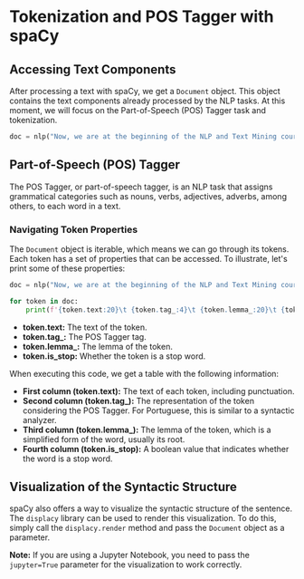 # Tokenization and POS Tagger with spaCy

## Accessing Text Components

After processing a text with spaCy, we get a `Document` object. This object contains the text components already processed by the NLP tasks. At this moment, we will focus on the Part-of-Speech (POS) Tagger task and tokenization.

```python
doc = nlp("Now, we are at the beginning of the NLP and Text Mining course.")
```

## Part-of-Speech (POS) Tagger

The POS Tagger, or part-of-speech tagger, is an NLP task that assigns grammatical categories such as nouns, verbs, adjectives, adverbs, among others, to each word in a text.

### Navigating Token Properties

The `Document` object is iterable, which means we can go through its tokens. Each token has a set of properties that can be accessed. To illustrate, let's print some of these properties:

```python
doc = nlp("Now, we are at the beginning of the NLP and Text Mining course.")

for token in doc:
    print(f'{token.text:20}\t {token.tag_:4}\t {token.lemma_:20}\t {token.is_stop}')
```

*   **token.text:** The text of the token.
*   **token.tag_:** The POS Tagger tag.
*   **token.lemma_:** The lemma of the token.
*   **token.is_stop:** Whether the token is a stop word.

When executing this code, we get a table with the following information:

*   **First column (token.text):** The text of each token, including punctuation.
*   **Second column (token.tag_):** The representation of the token considering the POS Tagger. For Portuguese, this is similar to a syntactic analyzer.
*   **Third column (token.lemma_):** The lemma of the token, which is a simplified form of the word, usually its root.
*   **Fourth column (token.is_stop):** A boolean value that indicates whether the word is a stop word.

## Visualization of the Syntactic Structure

spaCy also offers a way to visualize the syntactic structure of the sentence. The `displacy` library can be used to render this visualization. To do this, simply call the `displacy.render` method and pass the `Document` object as a parameter.

**Note:** If you are using a Jupyter Notebook, you need to pass the `jupyter=True` parameter for the visualization to work correctly.
